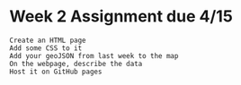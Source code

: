 # Week 2 Assignment due 4/15
    Create an HTML page
    Add some CSS to it
    Add your geoJSON from last week to the map
    On the webpage, describe the data
    Host it on GitHub pages
